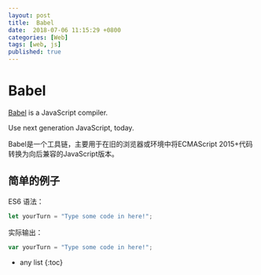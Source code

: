 ```yaml
---
layout: post
title:  Babel
date:  2018-07-06 11:15:29 +0800
categories: [Web]
tags: [web, js]
published: true
---
```


# Babel

[Babel](http://babeljs.io/) is a JavaScript compiler.

Use next generation JavaScript, today.

Babel是一个工具链，主要用于在旧的浏览器或环境中将ECMAScript 2015+代码转换为向后兼容的JavaScript版本。

## 简单的例子

ES6 语法：

```js
let yourTurn = "Type some code in here!";
```

实际输出：

```js
var yourTurn = "Type some code in here!";
```





* any list
{:toc}
